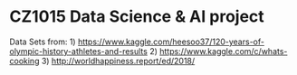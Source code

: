 # CZ1015 Data Science & AI project

Data Sets from:
  1)
  https://www.kaggle.com/heesoo37/120-years-of-olympic-history-athletes-and-results
  2)
  https://www.kaggle.com/c/whats-cooking
  3)
  http://worldhappiness.report/ed/2018/
